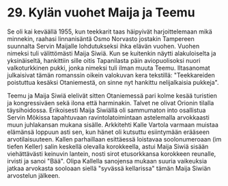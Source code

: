 


    
# 29. Kylän vuohet Maija ja Teemu

Se oli kai keväällä 1955, kun teekkarit taas häipyivät harjoittelemaan mikä minnekin, raahasi linnanisäntä Osmo Norvasto 
jostakin Tampereen suunnalta Servin Maijalle lohdutukseksi ihka elävän vuohen. Vuohen nimeksi tuli välittömästi Maija 
Siwiä. Kun se kuitenkin näytti alakuloiselta ja yksinäiseltä, hankittiin sille oitis Tapanilasta päin aviopuolisoksi nuori 
valkoturkkinen pukki, jonka nimeksi tuli ilman muuta Teemu. Iltasanomat julkaisivat tämän romanssin oikein valokuvan 
kera tekstillä: "Teekkareiden poistuttua kesäksi Otaniemestä, on sinne nyt hankittu nelijalkaisia pukkeja". 

Teemu ja Maija Siwiä elelivät sitten Otaniemessä pari kolme kesää turistien ja kongressiväen sekä ilona että harminakin. 
Talvet ne olivat Orionin tilalla täysihoidossa. Erikoisesti Maija Siwiällä oli sammumaton into osallistua Servin Mökissa 
tapahtuvaan ravintolatoimintaan astelemalla arvokkaasti muun juhlakansan mukana sisälle. Arkkitehti Kalle Vartola 
varmaan muistaa elämänsä loppuun asti sen, kun hänet oli kutsuttu esiintymään erääseen arvotilaisuuteen. Kallen 
parhaillaan esittäessä loistavaa soolonumeroaan (im tiefen Keller) salin keskellä olevalla korokkeella, astui Maija Siwiä
sisään viehättävästi keinuvin lantein, nosti sirot etusorkkansa korokkeen reunalle, irvisti ja sanoi "Bää". Olipa Kallella 
sanojensa mukaan suuria vaikeuksia jatkaa arvokasta sooloaan siellä "syvässä kellarissa" tämän Maija Siwiän arvostelun 
jälkeen.
